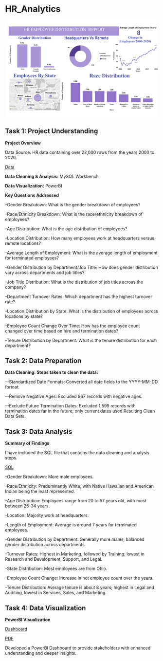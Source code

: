 # HR_Analytics
![image](https://github.com/bandhavi1/HR_-Analytics/blob/main/dash.png)

## Task 1: Project Understanding

**Project Overview**

Data Source: HR data containing over 22,000 rows from the years 2000 to 2020.

[Data](https://github.com/bandhavi1/HR_-Analytics/blob/main/Human%20Resources.csv)

**Data Cleaning & Analysis:** MySQL Workbench

**Data Visualization:** PowerBI

**Key Questions Addressed**

-Gender Breakdown: What is the gender breakdown of employees?

-Race/Ethnicity Breakdown: What is the race/ethnicity breakdown of employees?

-Age Distribution: What is the age distribution of employees?

-Location Distribution: How many employees work at headquarters versus remote locations?

-Average Length of Employment: What is the average length of employment for terminated employees?

-Gender Distribution by Department/Job Title: How does gender distribution vary across departments and job titles?

-Job Title Distribution: What is the distribution of job titles across the company?

-Department Turnover Rates: Which department has the highest turnover rate?

-Location Distribution by State: What is the distribution of employees across locations by state?

-Employee Count Change Over Time: How has the employee count changed over time based on hire and termination dates?

-Tenure Distribution by Department: What is the tenure distribution for each department?


## Task 2: Data Preparation

**Data Cleaning: Steps taken to clean the data:**

--Standardized Date Formats: Converted all date fields to the YYYY-MM-DD format.

--Remove Negative Ages: Excluded 967 records with negative ages.

--Exclude Future Termination Dates: Excluded 1,599 records with termination dates far in the future; only current dates used.Resulting Clean  Data Sets.



## Task 3: Data Analysis

**Summary of Findings**

I have included the SQL file that contains the data cleaning and analysis steps. 

[SQL](https://github.com/bandhavi1/HR_-Analytics/blob/main/Data%20Cleaning%20and%20Analysis.sql)

-Gender Breakdown: More male employees.

-Race/Ethnicity: Predominantly White, with Native Hawaiian and American Indian being the least represented.

-Age Distribution: Employees range from 20 to 57 years old, with most between 25-34 years.

-Location: Majority work at headquarters.

-Length of Employment: Average is around 7 years for terminated employees.

-Gender Distribution by Department: Generally more males; balanced gender distribution across departments.

-Turnover Rates: Highest in Marketing, followed by Training; lowest in Research and Development, Support, and Legal.

-State Distribution: Most employees are from Ohio.

-Employee Count Change: Increase in net employee count over the years.

-Tenure Distribution: Average tenure is about 8 years; highest in Legal and Auditing, lowest in Services, Sales, and Marketing.

## Task 4: Data Visualization

**PowerBI Visualization**

[Dashboard](https://github.com/bandhavi1/HR_-Analytics/blob/main/HR_Analytics.pbix)

[PDF](https://github.com/bandhavi1/HR_-Analytics/blob/main/HR_Analytics.pdf)

Developed a PowerBI Dashboard to provide stakeholders with enhanced understanding and deeper insights.
